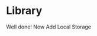 # Library


<!-- boton para agregar libro
se apreta y aparece una forma
se cierra con la x -->

<!-- cuando el usuario escribe y apreta submit
se guarda la informacion y se crea un item en una tabla -->
<!-- 
Add new feauture to the table like read/not read button
and delete button and make them work -->
 Well done!
 Now Add Local Storage
